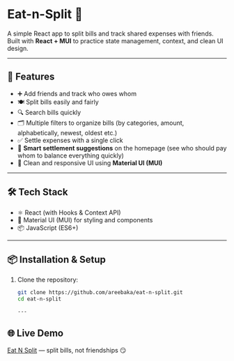 # Eat-n-Split 💸

A simple React app to split bills and track shared expenses with friends.  
Built with **React + MUI** to practice state management, context, and clean UI design.

---

## 🚀 Features
- ➕ Add friends and track who owes whom  
- 🍽️ Split bills easily and fairly  
- 🔍 Search bills quickly  
- 🗂️ Multiple filters to organize bills (by categories, amount, alphabetically, newest, oldest etc.)  
- ✅ Settle expenses with a single click  
- 🤝 **Smart settlement suggestions** on the homepage (see who should pay whom to balance everything quickly)  
- 🎨 Clean and responsive UI using **Material UI (MUI)**  

---

## 🛠️ Tech Stack
- ⚛️ React (with Hooks & Context API)  
- 🎨 Material UI (MUI) for styling and components  
- 📦 JavaScript (ES6+)  

---

## 📦 Installation & Setup

1. Clone the repository:
   ```bash
   git clone https://github.com/areebaka/eat-n-split.git
   cd eat-n-split

   ---

## 🌐 Live Demo
[Eat N Split](https://eat-n-split-five-kappa.vercel.app/) — split bills, not friendships 😏

